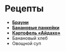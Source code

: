 # Рецепты

- [**Брауни**](brownie.md)
- [**Банановые панкейки**](banance_panceic.md)
- [**Картофель «Айдахо»**](Idaho_Potatoes.md)
- Банановый хлеб
- Овощной суп


